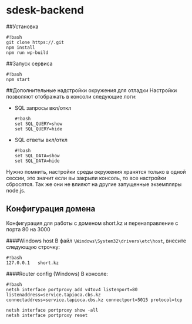 # sdesk-backend
##Установка
```
#!bash
git clone https://.git
npm install
npm run wp-build
```

##Запуск сервиса
```
#!bash
npm start
```

##Дополнительные надстройки окружения для отладки
Настройки позволяют отображать в консоли следующие логи:
* SQL запросы вкл/откл
  ```
  #!bash
  set SQL_QUERY=show
  set SQL_QUERY=hide
  ```
* SQL ответы вкл/откл
  ```
  #!bash
  set SQL_DATA=show
  set SQL_DATA=hide
  ```

Нужно помнить, настройки среды окружения хранятся только в одной сессии, это значит если вы закрыли консоль, то все настройки сбросятся. Так же они не влияют на другие запущенные экземпляры node.js.

## Конфигурация домена
Конфигурация для работы с доменом short.kz и перенаправление с порта 80 на 3000

####Windows host
В файл `\Windows\System32\drivers\etc\host`, внесите следующую строчку:
```
#!bash
127.0.0.1	short.kz
```

####Router config (Windows)
В консоле:
```
#!bash
netsh interface portproxy add v4tov4 listenport=80 listenaddress=service.tapioca.cbs.kz connectaddress=service.tapioca.cbs.kz connectport=5015 protocol=tcp
```
```
netsh interface portproxy show -all
netsh interface portproxy reset
```

